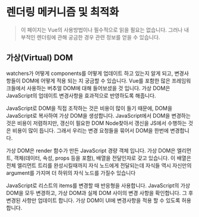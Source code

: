# 렌더링 메커니즘 및 최적화

> 이 페이지는 Vue의 사용방법이나 필수적으로 읽을 필요는 없습니다.  그러나 내부적인 렌더링에 관해 궁금한 경우 관련 정보를 얻을 수 있습니다.

## 가상(Virtual) DOM

watchers가 어떻게 components를 어떻게 업데이트 하고 있는지 알게 되고, 변경사항들이 DOM에 어떻게 적용 되는 지 궁금할 수 있습니다. Vue를 포함한 많은 프레임워크들에서 사용하는 버추얼 DOM에 대해 들어보셨을 것 입니다. 가상 DOM은 JavaScript의 업데이트 변경사항을 효과적으로 반영하도록 해줍니다.

JavaScript로 DOM을 직접 조작하는 것은 비용이 많이 들기 때문에, DOM을 JavaScript로 복사하여 가상 DOM을 생성합니다. JavaScript에서 DOM을 변경하는 것은 비용이 저렴하지만,  갱신이 필요한 DOM Node찾아서 갱신을 JS에서 수행하는 것은 비용이 많이 듭니다. 그래서 우리는 변경 요청들을 묶어서 DOM을 한번에 변경합니다.

가상 DOM은 render 함수가 만든 JavaScript 경량 객체 입니다. 가상 DOM은 엘리먼트, 객체(데이터, 속성, props 등을 포함), 배열을 전달인자로 갖고 있습니다. 이 배열은 전체 엘리먼트 트리를 완성시킬때까지 자식 노드에게 전달되는데 자식들 역시 자신만의 argument를 가지며 더 하위의 자식 노드를 가질수 있습니다

JavaScript로 리스트의 items를 변경할 때 반응형을 사용합니다. JavaScript의  가상 DOM을 모두 변경하고, 가상 DOM과 실제 DOM 사이의 변경 사항을 확인합니다. 그 후 변경된 사항만 업데이트 합니다. 가상 DOM이 UI에 변경사항을 적용 할 수 있도록 허용합니다.
